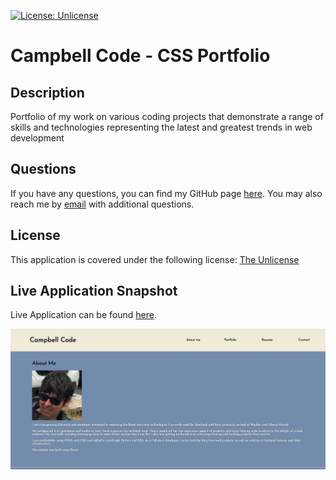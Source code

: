 
  [![License: Unlicense](https://img.shields.io/badge/license-Unlicense-blue.svg)](http://unlicense.org/)

  # Campbell Code - CSS Portfolio

  ## Description
  Portfolio of my work on various coding projects that demonstrate a range of skills and technologies representing the latest and greatest trends in web development

  ## Questions
  If you have any questions, you can find my GitHub page [here](https://github.com/campbefs). You may also reach me by [email](mailto:campbefs@gmail.com) with additional questions.

  ## License
  This application is covered under the following license: [The Unlicense](http://unlicense.org/)

  ## Live Application Snapshot
  Live Application can be found [here](campbefs.github.io/campbell-css-portfolio).

  ![alt text](./assets/img/screenshot.JPG 'Live Application Screenshot')
